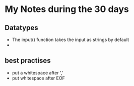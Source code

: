 # My Notes during the 30 days

## Datatypes
- The input() function takes the input as strings by default
- 

## best practises
- put a whitespace after ',' 
- put whitespace after EOF